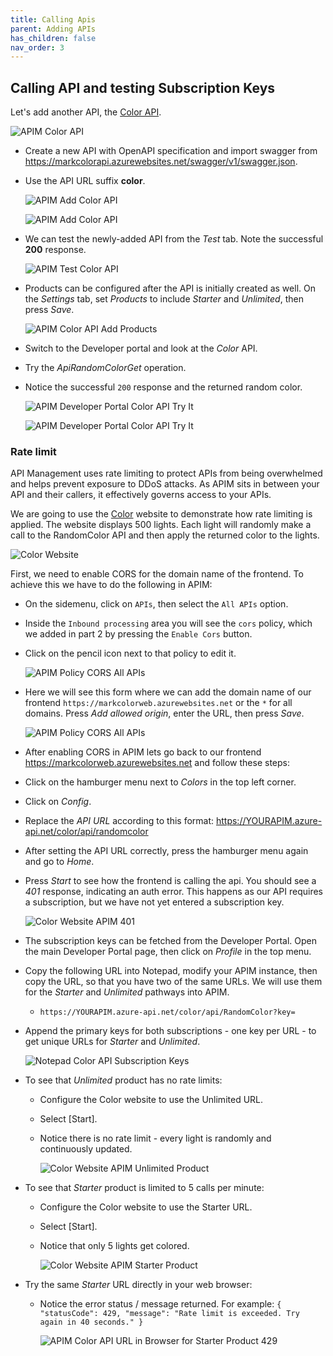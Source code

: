 ```yaml
---
title: Calling Apis
parent: Adding APIs
has_children: false
nav_order: 3
---
```



## Calling API and testing Subscription Keys

Let's add another API, the [Color API](https://markcolorapi.azurewebsites.net/swagger/).

![APIM Color API](../../assets/images/apim-color-api.png)

- Create a new API with OpenAPI specification and import swagger from <https://markcolorapi.azurewebsites.net/swagger/v1/swagger.json>. 
- Use the API URL suffix **color**.

  ![APIM Add Color API](../../assets/images/apim-add-color-api-1.png)

  ![APIM Add Color API](../../assets/images/apim-add-color-api-2.png)

- We can test the newly-added API from the *Test* tab. Note the successful **200** response.

  ![APIM Test Color API](../../assets/images/apim-test-color-api.png)

- Products can be configured after the API is initially created as well. On the *Settings* tab, set *Products* to include *Starter* and *Unlimited*, then press *Save*.

  ![APIM Color API Add Products](../../assets/images/apim-color-api-add-products.png)

- Switch to the Developer portal and look at the *Color* API.
- Try the *ApiRandomColorGet* operation.
- Notice the successful `200` response and the returned random color.

  ![APIM Developer Portal Color API Try It](../../assets/images/apim-developer-portal-color-api-try-it-1.png)

  ![APIM Developer Portal Color API Try It](../../assets/images/apim-developer-portal-color-api-try-it-2.png)

### Rate limit

API Management uses rate limiting to protect APIs from being overwhelmed and helps prevent exposure to DDoS attacks. As APIM sits in between your API and their callers, it effectively governs access to your APIs.  

We are going to use the [Color](https://markcolorweb.azurewebsites.net) website to demonstrate how rate limiting is applied. The website displays 500 lights. Each light will randomly make a call to the RandomColor API and then apply the returned color to the lights.

![Color Website](../../assets/images/color-website.png)

First, we need to enable CORS for the domain name of the frontend. To achieve this we have to do the following in APIM:

- On the sidemenu, click on `APIs`, then select the `All APIs` option.
- Inside the `Inbound processing` area you will see the `cors` policy, which we added in part 2 by pressing the `Enable Cors` button.
- Click on the pencil icon next to that policy to edit it.

  ![APIM Policy CORS All APIs](../../assets/images/apim-policy-cors-all-apis-1.png)  

- Here we will see this form where we can add the domain name of our frontend `https://markcolorweb.azurewebsites.net` or the `*` for all domains. Press *Add allowed origin*, enter the URL, then press *Save*.

  ![APIM Policy CORS All APIs](../../assets/images/apim-policy-cors-all-apis-2.png)

- After enabling CORS in APIM lets go back to our frontend <https://markcolorweb.azurewebsites.net> and follow these steps:

- Click on the hamburger menu next to *Colors* in the top left corner.
- Click on *Config*.
- Replace the *API URL* according to this format: <https://YOURAPIM.azure-api.net/color/api/randomcolor>
- After setting the API URL correctly, press the hamburger menu again and go to *Home*. 
- Press *Start* to see how the frontend is calling the api. You should see a *401* response, indicating an auth error. This happens as our API requires a subscription, but we have not yet entered a subscription key. 

  ![Color Website APIM 401](../../assets/images/color-website-apim-401.png)

- The subscription keys can be fetched from the Developer Portal. Open the main Developer Portal page, then click on *Profile* in the top menu. 
- Copy the following URL into Notepad, modify your APIM instance, then copy the URL, so that you have two of the same URLs. We will use them for the *Starter* and *Unlimited* pathways into APIM.
  - `https://YOURAPIM.azure-api.net/color/api/RandomColor?key=`
- Append the primary keys for both subscriptions - one key per URL - to get unique URLs for *Starter* and *Unlimited*.
  
  ![Notepad Color API Subscription Keys](../../assets/images/notepad-color-api-subscription-keys.png)

- To see that *Unlimited* product has no rate limits:
  - Configure the Color website to use the Unlimited URL.
  - Select [Start].
  - Notice there is no rate limit - every light is randomly and continuously updated. 

    ![Color Website APIM Unlimited Product](../../assets/images/color-website-apim-unlimited-product.png)

- To see that *Starter* product is limited to 5 calls per minute:
  - Configure the Color website to use the Starter URL.
  - Select [Start].
  - Notice that only 5 lights get colored.

    ![Color Website APIM Starter Product](../../assets/images/color-website-apim-starter-product.png)

- Try the same *Starter* URL directly in your web browser:
  - Notice the error status / message returned. For example: `{ "statusCode": 429, "message": "Rate limit is exceeded. Try again in 40 seconds." }`

    ![APIM Color API URL in Browser for Starter Product 429 ](../../assets/images/apim-color-api-url-in-browser-starter-product-429.png)